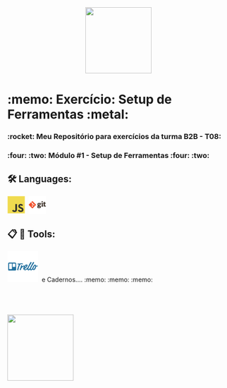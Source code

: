 <div id="banner" align="center">
  <img src="https://media.giphy.com/media/eBwoctZiC3lss/giphy.gif" width="150px" height="150px"/>
</div>
<h1>
  :memo: Exercício: Setup de Ferramentas :metal:
</h1>

<p> <h3>:rocket: Meu Repositório para exercícios da turma B2B - T08:</h3></p>
<p> <h3>:four: :two: Módulo #1 - Setup de Ferramentas :four: :two:</h3></p>

<h2>🛠️ Languages:</h2>
<div id="langs">
<img src="https://github.com/devicons/devicon/blob/master/icons/javascript/javascript-original.svg" title="Javascript" alt="Javascript" width="40" height="40"/>&nbsp;
<img src="https://github.com/devicons/devicon/blob/master/icons/git/git-original-wordmark.svg" title="Git" **alt="Git" width="40" height="40"/>&nbsp;
</div>

<h2>  📋 📎 <b>Tools:</b></h2>
<div id="tools">
  <img src="https://github.com/devicons/devicon/blob/master/icons/trello/trello-plain-wordmark.svg" title="Trello" alt="Trello" width="70" height="70"/>&nbsp; e Cadernos.... :memo: :memo: :memo: 
</div>
<h2>&nbsp;</h2>
<div id="footer">
  <img src = "https://media.giphy.com/media/noZcx30MrDozK/giphy.gif" width="150px" height="150px" />
  <!-- 
  <img src="https://media.giphy.com/media/JOrBpgP5CkzU4/giphy.gif" width="100%" height="500px"/>
  <img src="https://media.giphy.com/media/UgdsbZzb2MIjS/giphy.gif" width="100px" height="100px"/>
  <img src="https://media.giphy.com/media/Sze7YjOJjS24w/giphy.gif" width="100px" height="100px"/>
  <img src="https://media.giphy.com/media/dvm11PmK3jSuc/giphy.gif" width="100px" height="100px"/>
  <img src="https://media.giphy.com/media/zB6tTWcZOSQyA/giphy.gif" width="100px" height="100px"/> -- doesn't work
  -->
</div>
